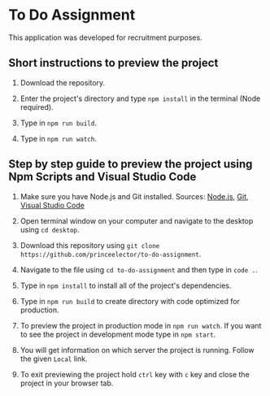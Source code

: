 # To Do Assignment

This application was developed for recruitment purposes.

## Short instructions to preview the project

1. Download the repository.

2. Enter the project's directory and type `npm install` in the terminal (Node required).

3. Type in `npm run build`.

4. Type in `npm run watch`.

## Step by step guide to preview the project using Npm Scripts and Visual Studio Code

1. Make sure you have Node.js and Git installed. Sources: [Node.js](https://nodejs.org), [Git](https://git-scm.com/downloads), [Visual Studio Code](https://code.visualstudio.com)

2. Open terminal window on your computer and navigate to the desktop using `cd desktop`.

3. Download this repository using `git clone https://github.com/princeelector/to-do-assignment`.

4. Navigate to the file using `cd to-do-assignment` and then type in `code .`.

5. Type in `npm install` to install all of the project's dependencies.

6. Type in `npm run build` to create directory with code optimized for production.

7. To preview the project in production mode in `npm run watch`. If you want to see the project in development mode type in `npm start`.

8. You will get information on which server the project is running. Follow the given `Local` link.

9. To exit previewing the project hold `ctrl` key with `c` key and close the project in your browser tab.
